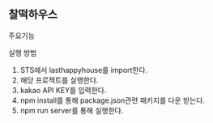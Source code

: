 찰떡하우스
---

주요기능

실행 방법
1. STS에서 lasthappyhouse를 import한다.
2. 해당 프로젝트를 실행한다.
3. kakao API KEY를 입력한다.
4. npm install를 통해 package.json관련 패키지를 다운 받는다.
5. npm run server를 통해 실행한다.
